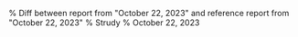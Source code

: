 % Diff between report from "October 22, 2023" and reference report from "October 22, 2023"
% Strudy
% October 22, 2023


